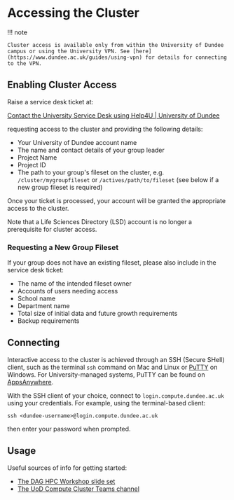 # Accessing the Cluster

!!! note

    Cluster access is available only from within the University of Dundee campus or using the University VPN. See [here](https://www.dundee.ac.uk/guides/using-vpn) for details for connecting to the VPN.

## Enabling Cluster Access

Raise a service desk ticket at:

[Contact the University Service Desk using Help4U | University of Dundee](https://www.dundee.ac.uk/guides/contact-university-service-desk-using-help4u)

requesting access to the cluster and providing the following details:

  * Your University of Dundee account name
  * The name and contact details of your group leader
  * Project Name
  * Project ID
  * The path to your group's fileset on the cluster, e.g. `/cluster/mygroupfileset` or `/actives/path/to/fileset` (see below if a new group fileset is required)

Once your ticket is processed, your account will be granted the appropriate access to the cluster.

Note that a Life Sciences Directory (LSD) account is no longer a prerequisite for cluster access.

### Requesting a New Group Fileset

If your group does not have an existing fileset, please also include in the service desk ticket:

  * The name of the intended fileset owner
  * Accounts of users needing access
  * School name
  * Department name
  * Total size of initial data and future growth requirements
  * Backup requirements

## Connecting

Interactive access to the cluster is achieved through an SSH (Secure SHell) client, such as the terminal `ssh` command on Mac and Linux or [PuTTY](https://www.chiark.greenend.org.uk/~sgtatham/putty/latest.html) on Windows. For University-managed systems, PuTTY can be found on [AppsAnywhere](https://myapps.dundee.ac.uk/).

With the SSH client of your choice, connect to `login.compute.dundee.ac.uk` using your credentials. For example, using the terminal-based client:

```console
ssh <dundee-username>@login.compute.dundee.ac.uk
```

then enter your password when prompted.

## Usage

Useful sources of info for getting started:

  * [The DAG HPC Workshop slide set](https://dag.compbio.dundee.ac.uk/workshops/HPC_Apr2021.pptx)
  * [The UoD Compute Cluster Teams channel](https://teams.microsoft.com/l/team/19%3a63a2d1d10e5346c79d8b35dec6006a40%40thread.tacv2/conversations?groupId=4153042c-375d-4caa-a654-d691f65da8bb&tenantId=ae323139-093a-4d2a-81a6-5d334bcd9019)
